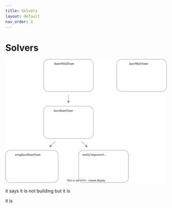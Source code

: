 ```yaml
---
title: Solvers
layout: default
nav_order: 2
---
```


# Solvers


![alt text](../flow.drawio.svg)

it says it is not building but it is

it is